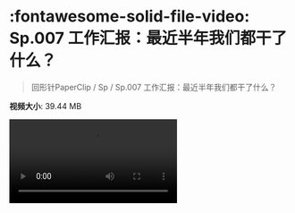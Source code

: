 # :fontawesome-solid-file-video: Sp.007 工作汇报：最近半年我们都干了什么？

> 回形针PaperClip / Sp / Sp.007 工作汇报：最近半年我们都干了什么？

**视频大小**: 39.44 MB

<div class="video"><video src="https://file.hsyhx.top/archive/PaperClip/Sp/007.mp4" controls preload>🤔 您的浏览器不支持 video 标签</video></div>
